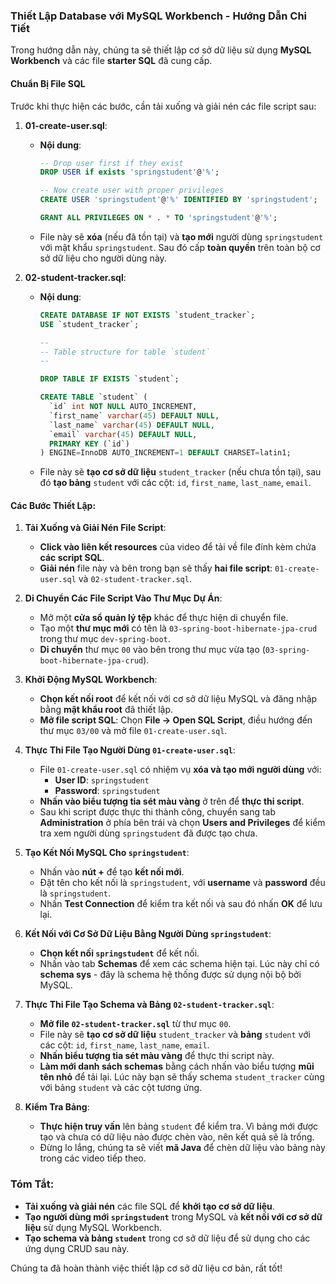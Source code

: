 ### Thiết Lập Database với MySQL Workbench - Hướng Dẫn Chi Tiết

Trong hướng dẫn này, chúng ta sẽ thiết lập cơ sở dữ liệu sử dụng **MySQL Workbench** và các file **starter SQL** đã cung cấp.

#### Chuẩn Bị File SQL

Trước khi thực hiện các bước, cần tải xuống và giải nén các file script sau:

1. **01-create-user.sql**:
   - **Nội dung**:
     ```sql
     -- Drop user first if they exist
     DROP USER if exists 'springstudent'@'%';

     -- Now create user with proper privileges
     CREATE USER 'springstudent'@'%' IDENTIFIED BY 'springstudent';

     GRANT ALL PRIVILEGES ON * . * TO 'springstudent'@'%';
     ```
   - File này sẽ **xóa** (nếu đã tồn tại) và **tạo mới** người dùng `springstudent` với mật khẩu `springstudent`. Sau đó cấp **toàn quyền** trên toàn bộ cơ sở dữ liệu cho người dùng này.

2. **02-student-tracker.sql**:
   - **Nội dung**:
     ```sql
     CREATE DATABASE IF NOT EXISTS `student_tracker`;
     USE `student_tracker`;

     --
     -- Table structure for table `student`
     --

     DROP TABLE IF EXISTS `student`;

     CREATE TABLE `student` (
       `id` int NOT NULL AUTO_INCREMENT,
       `first_name` varchar(45) DEFAULT NULL,
       `last_name` varchar(45) DEFAULT NULL,
       `email` varchar(45) DEFAULT NULL,
       PRIMARY KEY (`id`)
     ) ENGINE=InnoDB AUTO_INCREMENT=1 DEFAULT CHARSET=latin1;
     ```
   - File này sẽ **tạo cơ sở dữ liệu** `student_tracker` (nếu chưa tồn tại), sau đó **tạo bảng** `student` với các cột: `id`, `first_name`, `last_name`, `email`.

#### Các Bước Thiết Lập:

1. **Tải Xuống và Giải Nén File Script**:
   - **Click vào liên kết resources** của video để tải về file đính kèm chứa **các script SQL**.
   - **Giải nén** file này và bên trong bạn sẽ thấy **hai file script**: `01-create-user.sql` và `02-student-tracker.sql`.

2. **Di Chuyển Các File Script Vào Thư Mục Dự Án**:
   - Mở một **cửa sổ quản lý tệp** khác để thực hiện di chuyển file.
   - Tạo một **thư mục mới** có tên là `03-spring-boot-hibernate-jpa-crud` trong thư mục `dev-spring-boot`.
   - **Di chuyển** thư mục `00` vào bên trong thư mục vừa tạo (`03-spring-boot-hibernate-jpa-crud`).

3. **Khởi Động MySQL Workbench**:
   - **Chọn kết nối root** để kết nối với cơ sở dữ liệu MySQL và đăng nhập bằng **mật khẩu root** đã thiết lập.
   - **Mở file script SQL**: Chọn **File -> Open SQL Script**, điều hướng đến thư mục `03/00` và mở file `01-create-user.sql`.

4. **Thực Thi File Tạo Người Dùng `01-create-user.sql`**:
   - File `01-create-user.sql` có nhiệm vụ **xóa và tạo mới người dùng** với:
     - **User ID**: `springstudent`
     - **Password**: `springstudent`
   - **Nhấn vào biểu tượng tia sét màu vàng** ở trên để **thực thi script**.
   - Sau khi script được thực thi thành công, chuyển sang tab **Administration** ở phía bên trái và chọn **Users and Privileges** để kiểm tra xem người dùng `springstudent` đã được tạo chưa.

5. **Tạo Kết Nối MySQL Cho `springstudent`**:
   - Nhấn vào **nút +** để tạo **kết nối mới**.
   - Đặt tên cho kết nối là `springstudent`, với **username** và **password** đều là `springstudent`.
   - Nhấn **Test Connection** để kiểm tra kết nối và sau đó nhấn **OK** để lưu lại.

6. **Kết Nối với Cơ Sở Dữ Liệu Bằng Người Dùng `springstudent`**:
   - **Chọn kết nối `springstudent`** để kết nối.
   - Nhấn vào tab **Schemas** để xem các schema hiện tại. Lúc này chỉ có **schema sys** - đây là schema hệ thống được sử dụng nội bộ bởi MySQL.

7. **Thực Thi File Tạo Schema và Bảng `02-student-tracker.sql`**:
   - **Mở file `02-student-tracker.sql`** từ thư mục `00`.
   - File này sẽ **tạo cơ sở dữ liệu** `student_tracker` và **bảng** `student` với các cột: `id`, `first_name`, `last_name`, `email`.
   - **Nhấn biểu tượng tia sét màu vàng** để thực thi script này.
   - **Làm mới danh sách schemas** bằng cách nhấn vào biểu tượng **mũi tên nhỏ** để tải lại. Lúc này bạn sẽ thấy schema `student_tracker` cùng với bảng `student` và các cột tương ứng.

8. **Kiểm Tra Bảng**:
   - **Thực hiện truy vấn** lên bảng `student` để kiểm tra. Vì bảng mới được tạo và chưa có dữ liệu nào được chèn vào, nên kết quả sẽ là trống.
   - Đừng lo lắng, chúng ta sẽ viết **mã Java** để chèn dữ liệu vào bảng này trong các video tiếp theo.

### Tóm Tắt:
- **Tải xuống và giải nén** các file SQL để **khởi tạo cơ sở dữ liệu**.
- **Tạo người dùng mới `springstudent`** trong MySQL và **kết nối với cơ sở dữ liệu** sử dụng MySQL Workbench.
- **Tạo schema và bảng `student`** trong cơ sở dữ liệu để sử dụng cho các ứng dụng CRUD sau này.

Chúng ta đã hoàn thành việc thiết lập cơ sở dữ liệu cơ bản, rất tốt!
